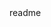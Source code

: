 <snippet>
  <content><![CDATA[
# Fighting Game
Creating a basic fighting web application using JQuery
## Installation
Download source files via https://github.com/SwiftMike/fightingGame
## Usage
Follow prompts in top left corner to play the Game
## Technologies Used
- Jquery for DOM manipulation
- JSON for storing objects
## Contributing
1. Fork it!
2. Create your feature branch: `git checkout -b my-new-feature`
3. Commit your changes: `git commit -am 'Add some feature'`
4. Push to the branch: `git push origin my-new-feature`
5. Submit a pull request :D
## History
 - Just static as of now. Plan on adding keyboard functionality and using GameQuery to enhance the game.
## Credits
Michael Olie
  <tabTrigger>readme</tabTrigger>
</snippet>